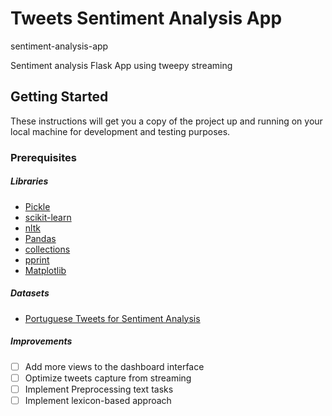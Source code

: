 # Tweets Sentiment Analysis App

sentiment-analysis-app

Sentiment analysis Flask App using tweepy streaming

## Getting Started

These instructions will get you a copy of the project up and running on your local machine for development and testing purposes.

### Prerequisites

##### Libraries

- <a href="https://docs.python.org/2/library/pickle.html#module-pickle">Pickle</a>
- <a href="https://scikit-learn.org/stable/">scikit-learn</a>
- <a href="https://www.nltk.org/">nltk</a>
- <a href="https://pandas.pydata.org/">Pandas</a>
- <a href="https://docs.python.org/3/library/collections.html">collections</a>
- <a href="https://docs.python.org/3/library/pprint.html">pprint</a>
- <a href="https://matplotlib.org/">Matplotlib</a>

##### Datasets

- <a href="https://www.kaggle.com/augustop/portuguese-tweets-for-sentiment-analysis">Portuguese Tweets for Sentiment Analysis</a>

##### Improvements

- [ ] Add more views to the dashboard interface
- [ ] Optimize tweets capture from streaming
- [ ] Implement Preprocessing text tasks
- [ ] Implement lexicon-based approach
